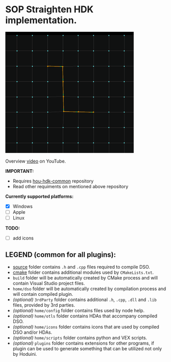 # SOP Straighten HDK implementation. #

![Example](/home/config/help/nodes/sop/straighten-selection-1.gif)

Overview [video](https://www.youtube.com/watch?v=QWF2qvlgGhY&list=PLWInthQ-GtLhzoyqhaJAvzico8mkXMyDI&index=2) on YouTube.

**IMPORTANT:**
* Requires [hou-hdk-common](https://github.com/sebastianswann/hou-hdk-common) repository
* Read other requiments on mentioned above repository

**Currently supported platforms:**
- [x] Windows
- [ ] Apple
- [ ] Linux

**TODO:**
- [ ] add icons

## LEGEND (common for all plugins):
* [source](/source) folder contains `.h` and `.cpp` files required to compile DSO.
* [cmake](/cmake) folder contains additional modules used by `CMakeLists.txt`.
* `build` folder will be automatically created by CMake process and will contain Visual Studio project files.
* `home/dso` folder will be automatically created by compilation process and will contain compiled plugin.
* *(optional)* `3rdParty` folder contains additional `.h`, `.cpp`, `.dll` and `.lib` files, provided by 3rd parties.
* *(optional)* `home/config` folder contains files used by node help.
* *(optional)* `home/otls` folder contains HDAs that accompany compiled DSO.
* *(optional)* `home/icons` folder contains icons that are used by compiled DSO and/or HDAs.
* *(optional)* `home/scripts` folder contains python and VEX scripts.
* *(optional)* `plugins` folder contains extensions for other programs, if plugin can be used to generate something that can be utilized not only by Hoduini.